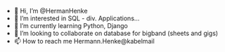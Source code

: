 - 👋 Hi, I’m @HermanHenke
- 👀 I’m interested in SQL - div. Applications...
- 🌱 I’m currently learning Python, Django 
- 💞️ I’m looking to collaborate on database for bigband (sheets and gigs)
- 📫 How to reach me Hermann.Henke@kabelmail

<!---
HermanHenke/HermanHenke is a ✨ special ✨ repository because its `README.md` (this file) appears on your GitHub profile.
You can click the Preview link to take a look at your changes.
--->
